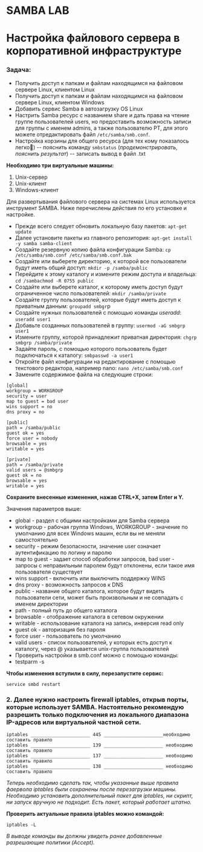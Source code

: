 # SAMBA LAB

# Настройка файлового сервера в корпоративной инфраструктуре

### Задача:
- Получить доступ к папкам и файлам находящимся на файловом сервере Linux, клиентом Linux
- Получить доступ к папкам и файлам находящимся на файловом сервере Linux, клиентом Windows
- Добавить сервис Samba в автозагрузку OS Linux
- Настрить Samba ресурс с названием share и дать права на чтение группе пользователей users, но предоставить возможность записи для группы с именем admins, а также пользователю PT, для этого можете отредактировать файл `/etc/samba/smb.conf`.
- Настройка корзины для общего ресурса (для тех кому показалось легко🙂) -- пояснить команду `smbstatus` (_продемонстрировать, пояснить результат_) -- записать вывод в файл .txt


**Необходимо три виртуальные машины:**
1. Unix-сервер
2. Unix-клиент
3. Windows-клиент

Для развертывания файлового сервера на системах Linux используется инструмент SAMBA. Ниже перечислены действия по его установке и настройке.

- Прежде всего следует обновить локальную базу пакетов: `apt-get update`
- Далее установите пакеты из главного репозитория: `apt-get install -y samba samba-client`
- Создайте резервную копию файла конфигурации Samba: `cp /etc/samba/smb.conf /etc/samba/smb.conf.bak`
- Создайте или выберете директорию, к которой все пользователи будут иметь общий доступ: `mkdir -p /samba/public`
- Перейдите к этому каталогу и измените режим доступа и владельца: `cd /sambachmod -R 0755 public`
- Создайте или выберете каталог, к которому иметь доступ будут ограниченное число пользователей: `mkdir /samba/private`
- Создайте группу пользователей, которые будут иметь доступ к приватным данным: `groupadd smbgr`p
- Создайте нужных пользователей с помощью команды _useradd_: `useradd user1`
- Добавьте созданных пользователей в группу: `usermod -aG smbgrp user1`
- Измените группу, которой принадлежит приватная директория: `chgrp smbgrp /samba/private`
- Задайте пароль, с помощью которого пользователь будет подключаться к каталогу: `smbpasswd -a user1`
- Откройте файл конфигурации на редактирование с помощью текстового редактора, например nano: `nano /etc/samba/smb.conf`
- Замените содержимое файла на следующие строки:

```
[global]
workgroup = WORKGROUP
security = user
map to guest = bad user
wins support = no
dns proxy = no

[public]
path = /samba/public
guest ok = yes
force user = nobody
browsable = yes
writable = yes

[private]
path = /samba/private
valid users = @smbgrp
guest ok = no
browsable = yes
writable = yes

```

**Сохраните внесенные изменения, нажав CTRL+X, затем Enter и Y.**

Значения параметров выше:

- global - раздел с общими настройками для Samba сервера
- workgroup - рабочая группа Windows, WORKGROUP - значение по умолчанию для всех Windows машин, если вы не меняли самостоятельно
- security - режим безопасности, значение user означает аутентификацию по логину и паролю
- map to guest - задает способ обработки запросов, bad user - запросы с неправильным паролем будут отклонены, если такое имя пользователя существует
- wins support - включить или выключить поддержку WINS
- dns proxy - возможность запросов к DNS
- public - название общего каталога, которое будут видеть пользователи сети, может быть произвольным и не совпадать с именем директории
- path - полный путь до общего каталога
- browsable - отображение каталога в сетевом окружении
- writable - использование каталога на запись, инверсия read only
- guest ok - авторизация без пароля
- force user - пользователь по умолчанию
- valid users - список пользователей, у которых есть доступ к каталогу, через @ указывается unix-группа пользователей
- Проверить настройки в smb.conf можно с помощью команды:
- testparm -s

**Чтобы изменения вступили в силу, перезапустите сервис:**

`service smbd restart`

### 2. Далее нужно настроить firewall iptables, открыв порты, которые использует SAMBA. Настоятельно рекомендую разрешить только подключения из локального диапазона IP-адресов или виртуальной частной сети.

```
iptables ______________________ 445 ______________________необходимо составить правило
iptables ______________________ 139 ______________________ необходимо составить правило
iptables ______________________ 137 ______________________ необходимо составить правило
iptables ______________________ 138 ______________________ необходимо составить правило

```

_Теперь необходимо сделать так, чтобы указанные выше правила фаервола iptables были сохранены после перезагрузки машины. Необходимо установить дополнительный пакет для iptables, ни скрипт, ни запуск вручную не подходит. Есть пакет, который работает штатно._

**Проверить актуальные правила iptables можно командой:**

`iptables -L`

_В выводе команды вы должны увидеть ранее добавленные разрешающие политики (Accept)._